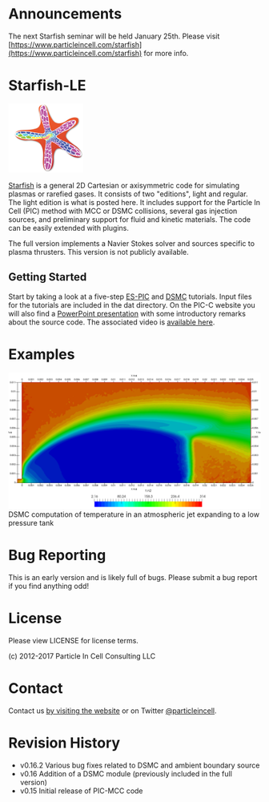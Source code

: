 # Announcements
The next Starfish seminar will be held January 25th. Please visit [https://www.particleincell.com/starfish](https://www.particleincell.com/starfish) for more info. 

# Starfish-LE
![Starfish logo](starfish.png)

[Starfish](https://www.particleincell.com/starfish) is a general 2D Cartesian or axisymmetric code for simulating plasmas or rarefied gases. 
It consists of two "editions", light and regular. The light edition is what is posted here.
It includes support for the Particle In Cell (PIC) method with MCC or DSMC collisions,
several gas injection sources, and preliminary support for fluid and kinetic materials. The
code can be easily extended with plugins. 

The full version implements a
Navier Stokes solver and sources specific to plasma thrusters. This version is not publicly available.


## Getting Started
Start by taking a look at a five-step 
[ES-PIC](https://www.particleincell.com/2012/starfish-tutorial-part1/) and [DSMC](https://www.particleincell.com/2017/starfish-tutorial-dsmc/) tutorials.
Input files for the tutorials are included in the dat directory. On the PIC-C website you will also find
a [PowerPoint presentation](dat/tutorial/starfish-code-overview.pdf) with some introductory remarks about the source code. The associated video is [available here](https://www.youtube.com/watch?v=IDFeT_X-IsU).

# Examples
![temperature profile](dsmc-t.png)
DSMC computation of temperature in an atmospheric jet expanding to a low pressure tank

# Bug Reporting
This is an early version and is likely full of bugs. Please submit a bug report if you find anything odd!

# License
Please view LICENSE for license terms. 

(c) 2012-2017 Particle In Cell Consulting LLC

# Contact
Contact us [by visiting the website](https://www.particleincell.com/contact/) 
or on Twitter [@particleincell](https://twitter.com/particleincell).

# Revision History
- v0.16.2 Various bug fixes related to DSMC and ambient boundary source
- v0.16 Addition of a DSMC module (previously included in the full version)
- v0.15 Initial release of PIC-MCC code

